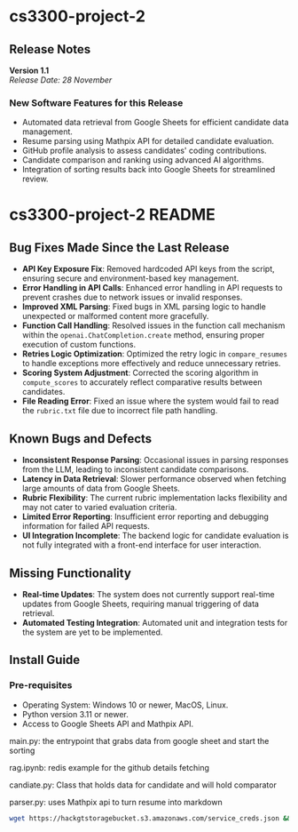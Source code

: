 # cs3300-project-2

## Release Notes

**Version 1.1**  
_Release Date: 28 November_

### New Software Features for this Release

- Automated data retrieval from Google Sheets for efficient candidate data management.
- Resume parsing using Mathpix API for detailed candidate evaluation.
- GitHub profile analysis to assess candidates' coding contributions.
- Candidate comparison and ranking using advanced AI algorithms.
- Integration of sorting results back into Google Sheets for streamlined review.

# cs3300-project-2 README

## Bug Fixes Made Since the Last Release

- **API Key Exposure Fix**: Removed hardcoded API keys from the script, ensuring secure and environment-based key management.
- **Error Handling in API Calls**: Enhanced error handling in API requests to prevent crashes due to network issues or invalid responses.
- **Improved XML Parsing**: Fixed bugs in XML parsing logic to handle unexpected or malformed content more gracefully.
- **Function Call Handling**: Resolved issues in the function call mechanism within the `openai.ChatCompletion.create` method, ensuring proper execution of custom functions.
- **Retries Logic Optimization**: Optimized the retry logic in `compare_resumes` to handle exceptions more effectively and reduce unnecessary retries.
- **Scoring System Adjustment**: Corrected the scoring algorithm in `compute_scores` to accurately reflect comparative results between candidates.
- **File Reading Error**: Fixed an issue where the system would fail to read the `rubric.txt` file due to incorrect file path handling.

## Known Bugs and Defects

- **Inconsistent Response Parsing**: Occasional issues in parsing responses from the LLM, leading to inconsistent candidate comparisons.
- **Latency in Data Retrieval**: Slower performance observed when fetching large amounts of data from Google Sheets.
- **Rubric Flexibility**: The current rubric implementation lacks flexibility and may not cater to varied evaluation criteria.
- **Limited Error Reporting**: Insufficient error reporting and debugging information for failed API requests.
- **UI Integration Incomplete**: The backend logic for candidate evaluation is not fully integrated with a front-end interface for user interaction.

## Missing Functionality

- **Real-time Updates**: The system does not currently support real-time updates from Google Sheets, requiring manual triggering of data retrieval.
- **Automated Testing Integration**: Automated unit and integration tests for the system are yet to be implemented.


## Install Guide

### Pre-requisites

- Operating System: Windows 10 or newer, MacOS, Linux.
- Python version 3.11 or newer.
- Access to Google Sheets API and Mathpix API.

main.py: the entrypoint that grabs data from google sheet and start the sorting

rag.ipynb: redis example for the github details fetching

candiate.py: Class that holds data for candidate and will hold comparator

parser.py: uses Mathpix api to turn resume into markdown

```bash
wget https://hackgtstoragebucket.s3.amazonaws.com/service_creds.json && wget https://hackgtstoragebucket.s3.amazonaws.com/.env

```
